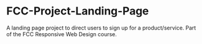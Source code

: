 # FCC-Project-Landing-Page
A landing page project to direct users to sign up for a product/service. Part of the FCC Responsive Web Design course.
